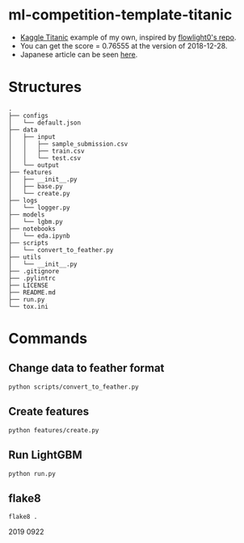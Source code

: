 ml-competition-template-titanic
===
- [Kaggle Titanic](https://www.kaggle.com/c/titanic) example of my own, inspired by [flowlight0's repo](https://github.com/flowlight0/talkingdata-adtracking-fraud-detection).
- You can get the score = 0.76555 at the version of 2018-12-28.
- Japanese article can be seen [here](https://upura.hatenablog.com/entry/2018/12/28/225234).

# Structures
```
.
├── configs
│   └── default.json
├── data
│   ├── input
│   │   ├── sample_submission.csv
│   │   ├── train.csv
│   │   └── test.csv
│   └── output
├── features
│   ├── __init__.py
│   ├── base.py
│   └── create.py
├── logs
│   └── logger.py
├── models
│   └── lgbm.py
├── notebooks
│   └── eda.ipynb
├── scripts
│   └── convert_to_feather.py
├── utils
│   └── __init__.py
├── .gitignore
├── .pylintrc
├── LICENSE
├── README.md
├── run.py
└── tox.ini
```
# Commands

## Change data to feather format

```
python scripts/convert_to_feather.py
```

## Create features

```
python features/create.py
```

## Run LightGBM

```
python run.py
```

## flake8

```
flake8 .
```
2019 0922
